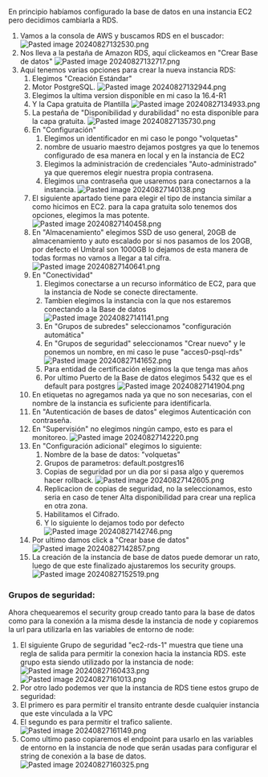 En principio habíamos configurado la base de datos en una instancia EC2 pero decidimos cambiarla a RDS.

1.  Vamos a la consola de AWS y buscamos RDS en el buscador:
    ![Pasted image 20240827132530.png](../Configurar%20Instancia%20de%20Base%20de%20datos/6d0cde66183f6f01a1b10497c9f53470a37b75e0.png "wikilink")
2.  Nos lleva a la pestaña de Amazon RDS, aquí clickeamos en "Crear Base de datos"
    ![Pasted image 20240827132717.png](../Configurar%20Instancia%20de%20Base%20de%20datos/117c0a5ccf62dfacda0b07ba5b38e9481a1060f5.png "wikilink")
3.  Aquí tenemos varias opciones para crear la nueva instancia RDS:
    1.  Elegimos "Creación Estándar"
    2.  Motor PostgreSQL.
        ![Pasted image 20240827132944.png](../Configurar%20Instancia%20de%20Base%20de%20datos/f9f2484e6dfe843e20a4b3ae259254e7437483f0.png "wikilink")
    3.  Elegimos la ultima version disponible en mi caso la 16.4-R1
    4.  Y la Capa gratuita de Plantilla
        ![Pasted image 20240827134933.png](../Configurar%20Instancia%20de%20Base%20de%20datos/31085672a94384f7d8df1985eb2d1ac51e9c21a5.png "wikilink")
    5.  La pestaña de "Disponibilidad y durabilidad" no esta disponible para la capa gratuita.
        ![Pasted image 20240827135730.png](../Configurar%20Instancia%20de%20Base%20de%20datos/0ea9a7616d3f08cfabb91456e1f80f2d9d4dc174.png "wikilink")
    6.  En "Configuración"
        1.  Elegimos un identificador en mi caso le pongo "volquetas"
        2.  nombre de usuario maestro dejamos postgres ya que lo tenemos configurado de esa manera en local y en la instancia de EC2
        3.  Elegimos la administración de credenciales "Auto-administrado" ya que queremos elegir nuestra propia contrasena.
        4.  Elegimos una contraseña que usaremos para conectarnos a la instancia.
            ![Pasted image 20240827140138.png](../Configurar%20Instancia%20de%20Base%20de%20datos/52f71722a94b8cfa7426269ccff38dd5ea00c8be.png "wikilink")
    7.  El siguiente apartado tiene para elegir el tipo de instancia similar a como hicimos en EC2. para la capa gratuita solo tenemos dos opciones, elegimos la mas potente.
        ![Pasted image 20240827140458.png](../Configurar%20Instancia%20de%20Base%20de%20datos/3ace157b40c0a51fbda9410f6259c1944816d942.png "wikilink")
    8.  En "Almacenamiento" elegimos SSD de uso general, 20GB de almacenamiento y auto escalado por si nos pasamos de los 20GB, por defecto el Umbral son 1000GB lo dejamos de esta manera de todas formas no vamos a llegar a tal cifra.
        ![Pasted image 20240827140641.png](../Configurar%20Instancia%20de%20Base%20de%20datos/2ff430a96e1178f5560971d6acc647bdedd242f3.png "wikilink")
    9.  En "Conectividad"
        1.  Elegimos conectarse a un recurso informático de EC2, para que la instancia de Node se conecte directamente.
        2.  Tambien elegimos la instancia con la que nos estaremos conectando a la Base de datos
            ![Pasted image 20240827141141.png](../Configurar%20Instancia%20de%20Base%20de%20datos/2b7bd3574078bc845ec8b5024b3915737b944e8c.png "wikilink")
        3.  En "Grupos de subredes" seleccionamos "configuración automática"
        4.  En "Grupos de seguridad" seleccionamos "Crear nuevo" y le ponemos un nombre, en mi caso le puse "acces0-psql-rds"
            ![Pasted image 20240827141652.png](../Configurar%20Instancia%20de%20Base%20de%20datos/1815e8442ec0f8f9b1059f21f5664d4a94d82fea.png "wikilink")
        5.  Para entidad de certificación elegimos la que tenga mas años
        6.  Por ultimo Puerto de la Base de datos elegimos 5432 que es el default para postgres
            ![Pasted image 20240827141904.png](../Configurar%20Instancia%20de%20Base%20de%20datos/07139e1b8d59f60efc528e9a6663828fd92ff358.png "wikilink")
    10. En etiquetas no agregamos nada ya que no son necesarias, con el nombre de la instancia es suficiente para identificarla.
    11. En "Autenticación de bases de datos" elegimos Autenticación con contraseña.
    12. En "Supervisión" no elegimos ningún campo, esto es para el monitoreo.
        ![Pasted image 20240827142220.png](../Configurar%20Instancia%20de%20Base%20de%20datos/734ad850b2492610f08428df36288e5e51889f17.png "wikilink")
    13. En "Configuración adicional" elegimos lo siguiente:
        1.  Nombre de la base de datos: "volquetas"
        2.  Grupos de parametros: default.postgres16
        3.  Copias de seguridad por un dia por si pasa algo y queremos hacer rollback.
            ![Pasted image 20240827142605.png](../Configurar%20Instancia%20de%20Base%20de%20datos/2cb449270cbb331e75b29e211713407ab637115e.png "wikilink")
        4.  Replicacion de copias de seguridad, no la seleccionamos, esto seria en caso de tener Alta disponibilidad para crear una replica en otra zona.
        5.  Habilitamos el Cifrado.
        6.  Y lo siguiente lo dejamos todo por defecto
            ![Pasted image 20240827142746.png](../Configurar%20Instancia%20de%20Base%20de%20datos/033e3cda3c357e9767583a7359ff74b11366ffdb.png "wikilink")
    14. Por ultimo damos click a "Crear base de datos"
        ![Pasted image 20240827142857.png](../Configurar%20Instancia%20de%20Base%20de%20datos/0e417f929943c132178842c5b207c02d9a5a8c43.png "wikilink")
    15. La creación de la instancia de base de datos puede demorar un rato, luego de que este finalizado ajustaremos los security groups.
        ![Pasted image 20240827152519.png](../Configurar%20Instancia%20de%20Base%20de%20datos/5fc1aa43465d31ce1e118e9ea9de5af209db0ec6.png "wikilink")

### Grupos de seguridad:

Ahora chequearemos el security group creado tanto para la base de datos como para la conexión a la misma desde la instancia de node y copiaremos la url para utilizarla en las variables de entorno de node:
1. El siguiente Grupo de seguridad "ec2-rds-1" muestra que tiene una regla de salida para permitir la conexion hacia la instancia RDS. este grupo esta siendo utilizado por la instancia de node:  
![Pasted image 20240827160433.png](../Configurar%20Instancia%20de%20Base%20de%20datos/640c131a05c153b147063a3b57fe0657a44b4509.png "wikilink")![Pasted image 20240827161013.png](../Configurar%20Instancia%20de%20Base%20de%20datos/b7052fb8758122a56f78281d0e45537e5536743f.png "wikilink")
2. Por otro lado podemos ver que la instancia de RDS tiene estos grupo de seguridad:
1. El primero es para permitir el transito entrante desde cualquier instancia que este vinculada a la VPC
2. El segundo es para permitir el trafico saliente.
![Pasted image 20240827161149.png](../Configurar%20Instancia%20de%20Base%20de%20datos/8a67c71db6b68a5bb2ed97405aa34d071b787b39.png "wikilink")
3. Como ultimo paso copiaremos el endpoint para usarlo en las variables de entorno en la instancia de node que serán usadas para configurar el string de conexión a la base de datos.  
![Pasted image 20240827160325.png](../Configurar%20Instancia%20de%20Base%20de%20datos/531d41707e23a85e9801770cdb99202e853efa73.png "wikilink")
